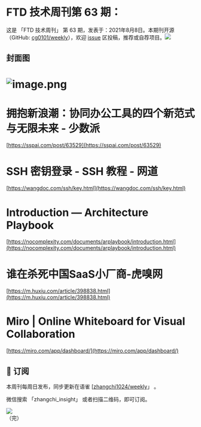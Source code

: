 # FTD 技术周刊第 63 期：
这是 「FTD 技术周刊」 第 63 期，发表于：2021年8月8日。本期刊开源（GitHub: [cg0101/weekly](https://github.com/cg0101/weekly)），欢迎 [issue](https://github.com/cg0101/weekly/issues) 区投稿，推荐或自荐项目。![](https://visitor-badge.glitch.me/badge?page_id=cg0101.weekly) <a href="https://www.linkedin.com/in/%E9%A9%B0-%E5%BC%A0-60669710a/">
        </a>
## 封面图


# ![image.png](https://cdn.nlark.com/yuque/0/2021/png/132503/1609506269347-8c83ed31-64e9-431f-821e-b02cb2343d91.png#height=497&id=msJvQ&margin=%5Bobject%20Object%5D&name=image.png&originHeight=720&originWidth=1080&originalType=binary&size=1204213&status=done&style=none&width=746)
# 拥抱新浪潮：协同办公工具的四个新范式与无限未来 - 少数派
[https://sspai.com/post/63529](https://sspai.com/post/63529)
# SSH 密钥登录 - SSH 教程 - 网道
[https://wangdoc.com/ssh/key.html](https://wangdoc.com/ssh/key.html)
# Introduction — Architecture Playbook
[https://nocomplexity.com/documents/arplaybook/introduction.html](https://nocomplexity.com/documents/arplaybook/introduction.html)
# 谁在杀死中国SaaS小厂商-虎嗅网
[https://m.huxiu.com/article/398838.html](https://m.huxiu.com/article/398838.html)
# Miro | Online Whiteboard for Visual Collaboration
[https://miro.com/app/dashboard/](https://miro.com/app/dashboard/)<br />




## 📅 订阅
本周刊每周日发布，同步更新在语雀 [[zhangchi1024/weekly](https://www.yuque.com/zhangchi1024/weekly)」 。


微信搜索 「zhangchi_insight」 或者扫描二维码，即可订阅。
<div align="left"> <img src="https://cdn.nlark.com/yuque/0/2021/jpeg/132503/1640750963398-e8538e9e-6b96-46f7-abff-c93b56bdd377.jpeg?x-oss-process=image%2Fwatermark%2Ctype_d3F5LW1pY3JvaGVp%2Csize_36%2Ctext_5byg6amw%2Ccolor_FFFFFF%2Cshadow_50%2Ct_80%2Cg_se%2Cx_10%2Cy_10%2Fresize%2Cw_426%2Climit_0" ></div>    
    （完）